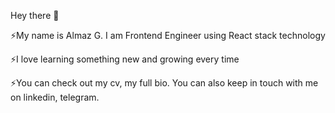 Hey there 🖖

⚡My name is Almaz G. I am Frontend Engineer using React stack technology

⚡I love learning something new and growing every time

⚡You can check out my cv, my full bio. You can also keep in touch with me on linkedin, telegram.
